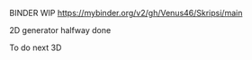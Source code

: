 BINDER WIP
https://mybinder.org/v2/gh/Venus46/Skripsi/main

2D generator halfway done

To do next
3D
